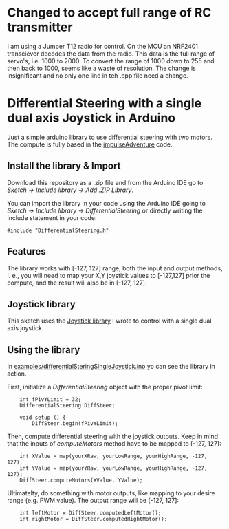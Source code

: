 # Changed to accept full range of RC transmitter
I am using a Jumper T12 radio for control. On the MCU an NRF2401 transciever decodes the data from the radio. This data is the full range of servo's, i.e. 1000 to 2000. To convert the range of 1000 down to 255 and then back to 1000, seems like a waste of resolution. The change is insignificant and no only one line in teh .cpp file need a change.

# Differential Steering with a single dual axis Joystick in Arduino
Just a simple arduino library to use differential steering with two motors. The compute is fully based in the [impulseAdventure](https://www.impulseadventure.com/elec/robot-differential-steering.html) code.

## Install the library & Import
Download this repository as a .zip file and from the Arduino IDE go to *Sketch -> Include library -> Add .ZIP Library*.

You can import the library in your code using the Arduino IDE going to *Sketch -> Include library -> DifferentialSteering*
or directly writing the include statement in your code:
```
#include "DifferentialSteering.h"
```
## Features
The library works with [-127, 127] range, both the input and output methods, i. e., you will need to map your X,Y joystick values to [-127,127] prior the compute, and the result will also be in [-127, 127].

## Joystick library
This sketch uses the [Joystick library](https://github.com/edumardo/Joystick) I wrote to control with a single dual axis joystick.

## Using the library
In [examples/differentialSteringSingleJoystick.ino](examples/differentialSteringSingleJoystick.ino) yo can see the library in action.

First, initialize a *DifferentialSteering* object with the proper pivot limit:
```
    int fPivYLimit = 32;
    DifferentialSteering DiffSteer;

    void setup () {
        DiffSteer.begin(fPivYLimit);
```
Then, compute differential steering with the joystick outputs. Keep in mind that the inputs of *computeMotors* method have to be mapped to [-127, 127]:
```
    int XValue = map(yourXRaw, yourLowRange, yourHighRange, -127, 127);
    int YValue = map(yourYRaw, yourLowRange, yourHighRange, -127, 127);
    DiffSteer.computeMotors(XValue, YValue);
```
Ultimatelty, do something with motor outputs, like mapping to your desire range (e.g. PWM value). The output range will be [-127, 127]:
```
    int leftMotor = DiffSteer.computedLeftMotor();
    int rightMotor = DiffSteer.computedRightMotor();
```
